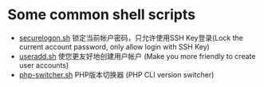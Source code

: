# Some common shell scripts

- [securelogon.sh](securelogon.sh) 锁定当前帐户密码，只允许使用SSH Key登录(Lock the current account password, only allow login with SSH Key)
- [useradd.sh](useradd.sh) 使您更友好地创建用户帐户 (Make you more friendly to create user accounts)
- [php-switcher.sh](php-switcher.sh) PHP版本切换器 (PHP CLI version switcher)